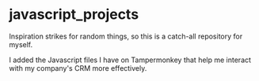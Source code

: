 # javascript_projects
Inspiration strikes for random things, so this is a catch-all repository for myself.

I added the Javascript files I have on Tampermonkey that help me interact with my company's CRM more effectively.

